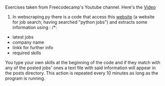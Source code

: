 Exercises taken from Freecodecamp's Youtube channel. Here's the [Video](https://www.youtube.com/watch?v=XVv6mJpFOb0)

1) In webscraping.py there is a code that access this [website](https://www.timesjobs.com/candidate/job-search.html?searchType=personalizedSearch&from=submit&txtKeywords=python&txtLocation=) (a website for job search; having searched "python jobs") and extracts some information using :
/*:
* latest jobs
* company name
* linkk for further info
* required skills

You type your own skills at the beginning of the code and if they match with any of the posted jobs' ones a text file with said information will appear in the posts directory. This action is repeated every 10 minutes as long as the program is running. 
